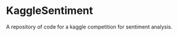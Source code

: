 KaggleSentiment
===============

A repository of code for a kaggle competition for sentiment analysis.
